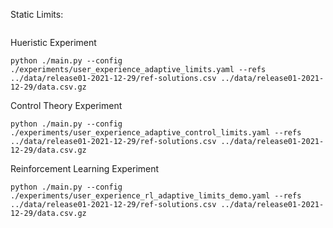 
Static Limits:
```

```

Hueristic Experiment 

```
python ./main.py --config ./experiments/user_experience_adaptive_limits.yaml --refs ../data/release01-2021-12-29/ref-solutions.csv ../data/release01-2021-12-29/data.csv.gz
```

Control Theory Experiment 
```
python ./main.py --config ./experiments/user_experience_adaptive_control_limits.yaml --refs ../data/release01-2021-12-29/ref-solutions.csv ../data/release01-2021-12-29/data.csv.gz
```

Reinforcement Learning Experiment 
```
python ./main.py --config ./experiments/user_experience_rl_adaptive_limits_demo.yaml --refs ../data/release01-2021-12-29/ref-solutions.csv ../data/release01-2021-12-29/data.csv.gz
```


